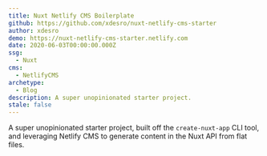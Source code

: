 ```yaml
---
title: Nuxt Netlify CMS Boilerplate
github: https://github.com/xdesro/nuxt-netlify-cms-starter
author: xdesro
demo: https://nuxt-netlify-cms-starter.netlify.com
date: 2020-06-03T00:00:00.000Z
ssg:
  - Nuxt
cms:
  - NetlifyCMS
archetype:
  - Blog
description: A super unopinionated starter project.
stale: false
---
```


A super unopinionated starter project, built off the `create-nuxt-app` CLI tool, and leveraging Netlify CMS to generate content in the Nuxt API from flat files.
